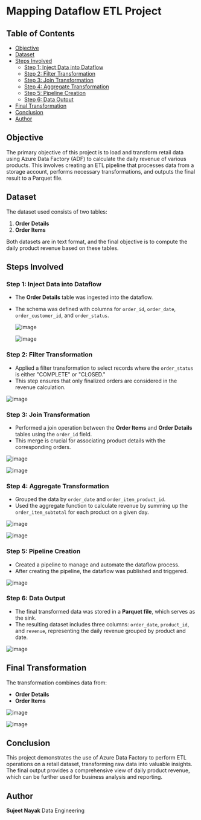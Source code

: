 # Mapping Dataflow ETL Project

## Table of Contents
- [Objective](#objective)
- [Dataset](#dataset)
- [Steps Involved](#steps-involved)
  - [Step 1: Inject Data into Dataflow](#step-1-inject-data-into-dataflow)
  - [Step 2: Filter Transformation](#step-2-filter-transformation)
  - [Step 3: Join Transformation](#step-3-join-transformation)
  - [Step 4: Aggregate Transformation](#step-4-aggregate-transformation)
  - [Step 5: Pipeline Creation](#step-5-pipeline-creation)
  - [Step 6: Data Output](#step-6-data-output)
- [Final Transformation](#final-transformation)
- [Conclusion](#conclusion)
- [Author](#author)

## Objective
The primary objective of this project is to load and transform retail data using Azure Data Factory (ADF) to calculate the daily revenue of various products. This involves creating an ETL pipeline that processes data from a storage account, performs necessary transformations, and outputs the final result to a Parquet file.

## Dataset
The dataset used consists of two tables:
1. **Order Details**
2. **Order Items**

Both datasets are in text format, and the final objective is to compute the daily product revenue based on these tables.

## Steps Involved

### Step 1: Inject Data into Dataflow
- The **Order Details** table was ingested into the dataflow.
- The schema was defined with columns for `order_id`, `order_date`, `order_customer_id`, and `order_status`.

  ![image](https://github.com/user-attachments/assets/534ad5e4-6a98-426c-b365-d557839c496f)


  ![image](https://github.com/user-attachments/assets/6ba483ab-1ea3-4e52-8684-a972335db4bb)



### Step 2: Filter Transformation
- Applied a filter transformation to select records where the `order_status` is either "COMPLETE" or "CLOSED."
- This step ensures that only finalized orders are considered in the revenue calculation.

![image](https://github.com/user-attachments/assets/70dde261-ac9e-4156-baaf-d67be781e350)


### Step 3: Join Transformation
- Performed a join operation between the **Order Items** and **Order Details** tables using the `order_id` field.
- This merge is crucial for associating product details with the corresponding orders.

![image](https://github.com/user-attachments/assets/fb8941bc-a4c5-4bd4-9196-a7ce7b320712)


![image](https://github.com/user-attachments/assets/2ce91a37-aa1d-4946-9819-5592b403b0ce)



### Step 4: Aggregate Transformation
- Grouped the data by `order_date` and `order_item_product_id`.
- Used the aggregate function to calculate revenue by summing up the `order_item_subtotal` for each product on a given day.

![image](https://github.com/user-attachments/assets/8f7b7de1-a4ff-4b5f-a5fb-c1344d9f977e)

![image](https://github.com/user-attachments/assets/958e1c8c-f5d7-4162-8d5d-3a24d0696c28)



### Step 5: Pipeline Creation
- Created a pipeline to manage and automate the dataflow process.
- After creating the pipeline, the dataflow was published and triggered.

![image](https://github.com/user-attachments/assets/2f643754-fa1c-4685-99b8-b08988900adb)


### Step 6: Data Output
- The final transformed data was stored in a **Parquet file**, which serves as the sink.
- The resulting dataset includes three columns: `order_date`, `product_id`, and `revenue`, representing the daily revenue grouped by product and date.

![image](https://github.com/user-attachments/assets/5be73617-ccc3-4cfe-83a1-dd3bbfde0ef2)


## Final Transformation
The transformation combines data from:
- **Order Details**
- **Order Items**



![image](https://github.com/user-attachments/assets/aaa05e20-aaff-4975-a25b-6d68ad755dda)


![image](https://github.com/user-attachments/assets/7dc0cd1c-e921-4d9d-bf55-d4929728ca98)



## Conclusion
This project demonstrates the use of Azure Data Factory to perform ETL operations on a retail dataset, transforming raw data into valuable insights. The final output provides a comprehensive view of daily product revenue, which can be further used for business analysis and reporting.

## Author
**Sujeet Nayak** 
Data Engineering
